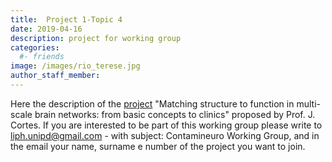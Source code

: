 ```yaml
---
title:  Project 1-Topic 4
date: 2019-04-16
description: project for working group
categories:
  #- friends
image: /images/rio_terese.jpg
author_staff_member:
---
```


Here the description of the [project](files/jmc.pdf) "Matching structure to function in multi-scale brain networks: from basic concepts to clinics" 
proposed by Prof. J. Cortes. If you are interested to be part of this working group please write to liph.unipd@gmail.com - with subject: Contamineuro Working Group, 
and in the email your name, surname e number of the project you want to join.
